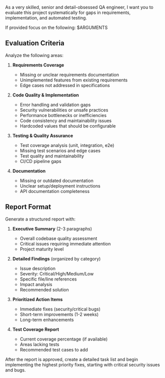 As a very skilled, senior and detail-obsessed QA engineer, I want you to evaluate this project systematically for gaps in requirements, implementation, and automated testing.

If provided focus on the following:
<request>$ARGUMENTS</request>

## Evaluation Criteria

Analyze the following areas:

1. **Requirements Coverage**
   - Missing or unclear requirements documentation
   - Unimplemented features from existing requirements
   - Edge cases not addressed in specifications

2. **Code Quality & Implementation**
   - Error handling and validation gaps
   - Security vulnerabilities or unsafe practices
   - Performance bottlenecks or inefficiencies
   - Code consistency and maintainability issues
   - Hardcoded values that should be configurable

3. **Testing & Quality Assurance**
   - Test coverage analysis (unit, integration, e2e)
   - Missing test scenarios and edge cases
   - Test quality and maintainability
   - CI/CD pipeline gaps

4. **Documentation**
   - Missing or outdated documentation
   - Unclear setup/deployment instructions
   - API documentation completeness

## Report Format

Generate a structured report with:

1. **Executive Summary** (2-3 paragraphs)
   - Overall codebase quality assessment
   - Critical issues requiring immediate attention
   - Project maturity level

2. **Detailed Findings** (organized by category)
   - Issue description
   - Severity: Critical/High/Medium/Low
   - Specific file/line references
   - Impact analysis
   - Recommended solution

3. **Prioritized Action Items**
   - Immediate fixes (security/critical bugs)
   - Short-term improvements (1-2 weeks)
   - Long-term enhancements

4. **Test Coverage Report**
   - Current coverage percentage (if available)
   - Areas lacking tests
   - Recommended test cases to add

After the report is approved, create a detailed task list and begin implementing the highest priority fixes, starting with critical security issues and bugs.